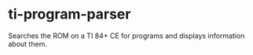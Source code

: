 # ti-program-parser
 Searches the ROM on a TI 84+ CE for programs and displays information about them.
